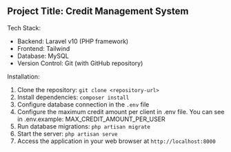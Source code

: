 ## Project Title: Credit Management System

Tech Stack:
- Backend: Laravel v10 (PHP framework)
- Frontend: Tailwind
- Database: MySQL
- Version Control: Git (with GitHub repository)

Installation:
1. Clone the repository: `git clone <repository-url>`
2. Install dependencies: `composer install`
3. Configure database connection in the `.env` file
4. Configure the maximum credit amount per client in .env file. You can see in .env.example: MAX_CREDIT_AMOUNT_PER_USER
5. Run database migrations: `php artisan migrate`
6. Start the server: `php artisan serve`
7. Access the application in your web browser at `http://localhost:8000`
